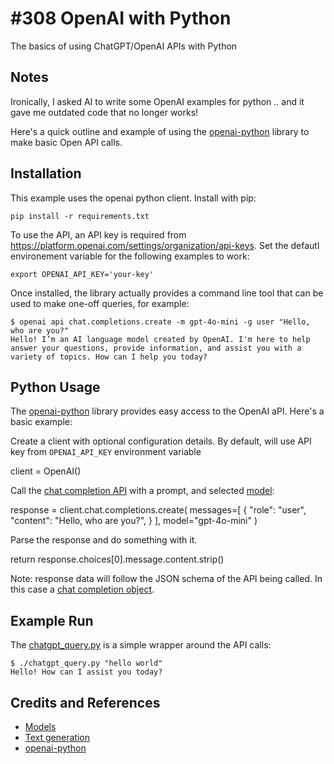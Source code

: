 # #308 OpenAI with Python

The basics of using ChatGPT/OpenAI APIs with Python

## Notes

Ironically, I asked AI to write some OpenAI examples for python .. and it gave me outdated code that no longer works!

Here's a quick outline and example of using the [openai-python](https://github.com/openai/openai-python) library
to make basic Open API calls.

## Installation

This example uses the openai python client. Install with pip:

    pip install -r requirements.txt

To use the API, an API key is required from <https://platform.openai.com/settings/organization/api-keys>.
Set the defautl environement variable for the following examples to work:

    export OPENAI_API_KEY='your-key'

Once installed, the library actually provides a command line tool that can be used to make one-off queries, for example:

    $ openai api chat.completions.create -m gpt-4o-mini -g user "Hello, who are you?"
    Hello! I’m an AI language model created by OpenAI. I'm here to help answer your questions, provide information, and assist you with a variety of topics. How can I help you today?

## Python Usage

The [openai-python](https://github.com/openai/openai-python) library provides easy access to the OpenAI aPI.
Here's a basic example:

Create a client with optional configuration details. By default, will use API key from `OPENAI_API_KEY` environment variable

  client = OpenAI()

Call the [chat completion API](https://platform.openai.com/docs/api-reference/chat/create)
with a prompt, and selected [model](https://platform.openai.com/docs/models):

  response = client.chat.completions.create(
    messages=[
        {
            "role": "user",
            "content": "Hello, who are you?",
        }
    ],
    model="gpt-4o-mini"
  )

Parse the response and do something with it.

  return response.choices[0].message.content.strip()

Note: response data will follow the JSON schema of the API being called. In this case a [chat completion object](https://platform.openai.com/docs/api-reference/chat/object).

## Example Run

The [chatgpt_query.py](./chatgpt_query.py) is a simple wrapper around the API calls:

    $ ./chatgpt_query.py "hello world"
    Hello! How can I assist you today?

## Credits and References

* [Models](https://platform.openai.com/docs/models)
* [Text generation](https://platform.openai.com/docs/guides/text-generation)
* [openai-python](https://github.com/openai/openai-python)
